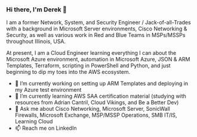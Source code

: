 ### Hi there, I'm Derek 👋

I am a former Network, System, and Security Engineer / Jack-of-all-Trades with a background in Microsoft Server environments, Cisco Networking & Security, as well as various work in Red and Blue Teams in MSPs/MSSPs throughout Illinois, USA.

At present, I am a Cloud Engineer learning everything I can about the Microsoft Azure environment, automation in Microsoft Azure, JSON & ARM Templates, Terraform, scripting in PowerShell and Python, and just beginning to dip my toes into the AWS ecosystem.

- 🔭 I’m currently working on setting up ARM Templates and deploying in my Azure test environment
- 🌱 I’m currently learning AWS SAA certification material (studying with resources from Adrian Cantril, Cloud Vikings, and Be a Better Dev)
- 💬 Ask me about Cisco Networking, Microsoft Server, SonicWall Firewalls, Microsoft Exchange, MSP/MSSP Operations, SMB IT/IS, Learning Cloud
- 📫 Reach me on LinkedIn

<!--
**seedsofchaos/seedsofchaos** is a ✨ _special_ ✨ repository because its `README.md` (this file) appears on your GitHub profile.


Here are some ideas to get you started:

- 🔭 I’m currently working on ...
- 🌱 I’m currently learning ...
- 👯 I’m looking to collaborate on ...
- 🤔 I’m looking for help with ...
- 💬 Ask me about ...
- 📫 How to reach me: ...
- 😄 Pronouns: ...
- ⚡ Fun fact: ...
-->
